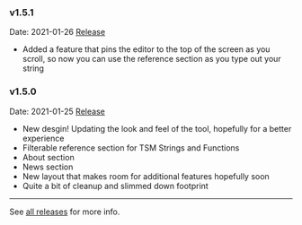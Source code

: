 ### v1.5.1
Date: 2021-01-26
[Release](https://github.com/mike-douglas/tsm-editor/releases/tag/v1.5.1)

* Added a feature that pins the editor to the top of the screen as you scroll, so now you can use the reference section as you type out your string

### v1.5.0
Date: 2021-01-25
[Release](https://github.com/mike-douglas/tsm-editor/releases/tag/v1.5.0)

* New desgin! Updating the look and feel of the tool, hopefully for a better experience
* Filterable reference section for TSM Strings and Functions
* About section
* News section
* New layout that makes room for additional features hopefully soon
* Quite a bit of cleanup and slimmed down footprint

---

See [all releases](https://github.com/mike-douglas/tsm-editor/releases) for more info.
